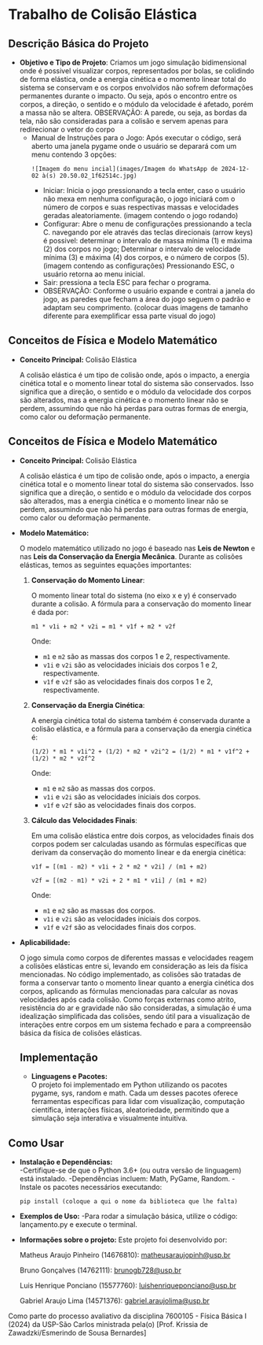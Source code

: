 # Trabalho de Colisão Elástica

## Descrição Básica do Projeto

- **Objetivo e Tipo de Projeto**:
  Criamos um jogo simulação bidimensional onde é possivel visualizar corpos, representados por bolas, se colidindo de forma elástica,
  onde a energia cinética e o momento linear total do sistema se conservam e os corpos envolvidos não sofrem deformações permanentes 
  durante o impacto. Ou seja, após o encontro entre os corpos, a direção, o sentido e o módulo da velocidade é afetado, porém a massa não se altera.
  OBSERVAÇÃO: A parede, ou seja, as bordas da tela, não são consideradas para a colisão e servem apenas para redirecionar o vetor do corpo
  - Manual de Instruções para o Jogo:
    Após executar o código, será aberto uma janela pygame onde o usuário se deparará com um menu contendo 3 opções:
    ```
    ![Imagem do menu incial](images/Imagem do WhatsApp de 2024-12-02 à(s) 20.50.02_1f62514c.jpg)
    ```
    - Iniciar:
    Inicia o jogo pressionando a tecla enter, caso o usuário não mexa em nenhuma configuração, o jogo iniciará com o número
    de corpos e suas respectivas massas e velocidades geradas aleatoriamente.
    (imagem contendo o jogo rodando)
    - Configurar:
    Abre o menu de configurações pressionando a tecla C. navegando por ele através das teclas direcionais (arrow keys) é possivel:
    determinar o intervalo de massa mínima (1) e máxima (2) dos corpos no jogo; Determinar o intervalo de velocidade mínima (3) e máxima (4) dos corpos, e o número de corpos (5). 
    (imagem contendo as configurações)
    Pressionando ESC, o usuário retorna ao menu inicial.
    - Sair:
    pressiona a tecla ESC para fechar o programa.
    - OBSERVAÇÃO:
    Conforme o usuário expande e contrai a janela do jogo, as paredes que fecham a área do jogo seguem o padrão e adaptam seu comprimento. 
    (colocar duas imagens de tamanho diferente para exemplificar essa parte visual do jogo)

## Conceitos de Física e Modelo Matemático

- **Conceito Principal:** Colisão Elástica

  A colisão elástica é um tipo de colisão onde, após o impacto, a energia cinética total e o momento linear total do sistema são conservados. Isso significa que a direção, o sentido e o módulo da velocidade dos corpos são alterados, mas a energia cinética e o momento linear não se perdem, assumindo que não há perdas para outras formas de energia, como calor ou deformação permanente.

## Conceitos de Física e Modelo Matemático

- **Conceito Principal:** Colisão Elástica

  A colisão elástica é um tipo de colisão onde, após o impacto, a energia cinética total e o momento linear total do sistema são conservados. Isso significa que a direção, o sentido e o módulo da velocidade dos corpos são alterados, mas a energia cinética e o momento linear não se perdem, assumindo que não há perdas para outras formas de energia, como calor ou deformação permanente.

- **Modelo Matemático:**  

  O modelo matemático utilizado no jogo é baseado nas **Leis de Newton** e nas **Leis da Conservação da Energia Mecânica**. Durante as colisões elásticas, temos as seguintes equações importantes:

  1. **Conservação do Momento Linear**:

     O momento linear total do sistema (no eixo x e y) é conservado durante a colisão. A fórmula para a conservação do momento linear é dada por:

     ```
     m1 * v1i + m2 * v2i = m1 * v1f + m2 * v2f
     ```

     Onde:
     - `m1` e `m2` são as massas dos corpos 1 e 2, respectivamente.
     - `v1i` e `v2i` são as velocidades iniciais dos corpos 1 e 2, respectivamente.
     - `v1f` e `v2f` são as velocidades finais dos corpos 1 e 2, respectivamente.

  2. **Conservação da Energia Cinética**:

     A energia cinética total do sistema também é conservada durante a colisão elástica, e a fórmula para a conservação da energia cinética é:

     ```
     (1/2) * m1 * v1i^2 + (1/2) * m2 * v2i^2 = (1/2) * m1 * v1f^2 + (1/2) * m2 * v2f^2
     ```

     Onde:
     - `m1` e `m2` são as massas dos corpos.
     - `v1i` e `v2i` são as velocidades iniciais dos corpos.
     - `v1f` e `v2f` são as velocidades finais dos corpos.

  3. **Cálculo das Velocidades Finais**:

     Em uma colisão elástica entre dois corpos, as velocidades finais dos corpos podem ser calculadas usando as fórmulas específicas que derivam da conservação do momento linear e da energia cinética:

     ```
     v1f = [(m1 - m2) * v1i + 2 * m2 * v2i] / (m1 + m2)
     ```

     ```
     v2f = [(m2 - m1) * v2i + 2 * m1 * v1i] / (m1 + m2)
     ```

     Onde:
     - `m1` e `m2` são as massas dos corpos.
     - `v1i` e `v2i` são as velocidades iniciais dos corpos.
     - `v1f` e `v2f` são as velocidades finais dos corpos.

- **Aplicabilidade:**

  O jogo simula como corpos de diferentes massas e velocidades reagem a colisões elásticas entre si, levando em consideração as leis da física mencionadas. No código implementado, as colisões são tratadas de forma a conservar tanto o momento linear quanto a energia cinética dos corpos, aplicando as fórmulas mencionadas para calcular as novas velocidades após cada colisão. Como forças externas como atrito, resistência do ar e gravidade não são consideradas, a simulação é uma idealização simplificada das colisões, sendo útil para a visualização de interações entre corpos em um sistema fechado e para a compreensão básica da física de colisões elásticas.

  ## Implementação

  - **Linguagens e Pacotes:**  
  O projeto foi implementado em Python utilizando os pacotes pygame, sys, random e math. Cada um desses pacotes oferece ferramentas específicas para lidar com visualização, computação científica, interações físicas,         aleatoriedade, permitindo que a simulação seja interativa e visualmente intuitiva.
  
## Como Usar
- **Instalação e Dependências:**  
  -Certifique-se de que o Python 3.6+ (ou outra versão de linguagem) está instalado.
  -Dependências incluem: Math, PyGame, Random.
  -Instale os pacotes necessários executando:
  
  ```
  pip install (coloque a qui o nome da biblioteca que lhe falta)
  ```

- **Exemplos de Uso:** 
  -Para rodar a simulação básica, utilize o código:
  lançamento.py e execute o terminal.

- **Informações sobre o projeto:**
  Este projeto foi desenvolvido por:
  
    Matheus Araujo Pinheiro (14676810): matheusaraujopinh@usp.br
  
    Bruno Gonçalves (14762111): brunogb728@usp.br

    Luis Henrique Ponciano (15577760): luishenriqueponciano@usp.br

    Gabriel Araujo Lima (14571376): gabriel.araujolima@usp.br

Como parte do processo avaliativo da disciplina 7600105 - Física Básica I (2024) da USP-São Carlos ministrada pela(o) [Prof. Krissia de Zawadzki/Esmerindo de Sousa Bernardes]

